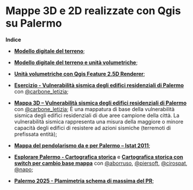 # Mappe 3D e 2D realizzate con Qgis su Palermo





**Indice**

- [**Modello digitale del terreno**](https://gbvitrano.github.io/mappe2-3d/dem_palermo);

- [**Modello digitale del terreno e unità volumetriche**](https://gbvitrano.github.io/mappe2-3d/dem_volumetrie_pa);

- [**Unità volumetriche con Qgis Feature 2.5D Renderer**](https://gbvitrano.github.io/mappe2-3d/cs_pa_3d/);

- [**Esercizio - Vulnerabilità sismica degli edifici residenziali di Palermo**](https://gbvitrano.github.io/mappe2-3d/vuln-sismica-pa) con [@carbone_letizia](https://twitter.com/carbone_letizia);

- [**Mappa 3D – Vulnerabilità sismica degli edifici residenziali di Palermo**](https://gbvitrano.github.io/mappe2-3d/vuln_sismica-pa-3d/) con [@carbone_letizia](https://twitter.com/carbone_letizia);
È una mappatura di base della vulnerabilità sismica degli edifici residenziali di due aree campione della città.
La vulnerabilità sismica rappresenta una misura della maggiore o minore capacità degli edifici di resistere ad azioni sismiche (terremoti di prefissata entità);

- [**Mappa del pendolarismo da e per Palermo – Istat 2011**](https://gbvitrano.github.io/mappe2-3d/pendolarismo/);

- [**Esplorare Palermo - Cartografica storica**](https://gbvitrano.github.io/mappe2-3d/carto_storica) e [**Cartografica storica con switch per cambio base mappa**](https://gbvitrano.github.io/mappe2-3d/carto_storica/index_02.html) con [@aborruso](https://twitter.com/aborruso), [@piersoft](https://twitter.com/Piersoft), [@cirospat](https://twitter.com/cirospat), [@napo](https://twitter.com/napo);

- [**Palermo 2025 - Plamimetria schema di massima del PR**](https://gbvitrano.github.io/mappe2-3d/prg_2025/prg_2015.html);
